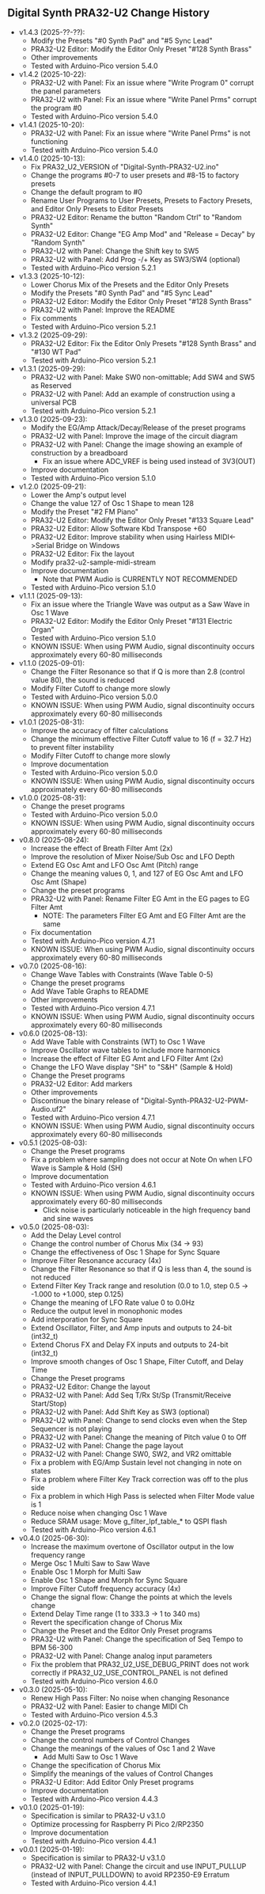 ## Digital Synth PRA32-U2 Change History

- v1.4.3 (2025-??-??):
    - Modify the Presets "#0 Synth Pad" and "#5 Sync Lead"
    - PRA32-U2 Editor: Modify the Editor Only Preset "#128 Synth Brass"
    - Other improvements
    - Tested with Arduino-Pico version 5.4.0
- v1.4.2 (2025-10-22):
    - PRA32-U2 with Panel: Fix an issue where "Write Program 0" corrupt the panel parameters
    - PRA32-U2 with Panel: Fix an issue where "Write Panel Prms" corrupt the program #0
    - Tested with Arduino-Pico version 5.4.0
- v1.4.1 (2025-10-20):
    - PRA32-U2 with Panel: Fix an issue where "Write Panel Prms" is not functioning
    - Tested with Arduino-Pico version 5.4.0
- v1.4.0 (2025-10-13):
    - Fix PRA32_U2_VERSION of "Digital-Synth-PRA32-U2.ino"
    - Change the programs #0-7 to user presets and #8-15 to factory presets
    - Change the default program to #0
    - Rename User Programs to User Presets, Presets to Factory Presets, and Editor Only Presets to Editor Presets
    - PRA32-U2 Editor: Rename the button "Random Ctrl" to "Random Synth"
    - PRA32-U2 Editor: Change "EG Amp Mod" and "Release = Decay" by "Random Synth"
    - PRA32-U2 with Panel: Change the Shift key to SW5
    - PRA32-U2 with Panel: Add Prog -/+ Key as SW3/SW4 (optional)
    - Tested with Arduino-Pico version 5.2.1
- v1.3.3 (2025-10-12):
    - Lower Chorus Mix of the Presets and the Editor Only Presets
    - Modify the Presets "#0 Synth Pad" and "#5 Sync Lead"
    - PRA32-U2 Editor: Modify the Editor Only Preset "#128 Synth Brass"
    - PRA32-U2 with Panel: Improve the README
    - Fix comments
    - Tested with Arduino-Pico version 5.2.1
- v1.3.2 (2025-09-29):
    - PRA32-U2 Editor: Fix the Editor Only Presets "#128 Synth Brass" and "#130 WT Pad"
    - Tested with Arduino-Pico version 5.2.1
- v1.3.1 (2025-09-29):
    - PRA32-U2 with Panel: Make SW0 non-omittable; Add SW4 and SW5 as Reserved
    - PRA32-U2 with Panel: Add an example of construction using a universal PCB
    - Tested with Arduino-Pico version 5.2.1
- v1.3.0 (2025-09-23):
    - Modify the EG/Amp Attack/Decay/Release of the preset programs
    - PRA32-U2 with Panel: Improve the image of the circuit diagram
    - PRA32-U2 with Panel: Change the image showing an example of construction by a breadboard
        - Fix an issue where ADC_VREF is being used instead of 3V3(OUT)
    - Improve documentation
    - Tested with Arduino-Pico version 5.1.0
- v1.2.0 (2025-09-21):
    - Lower the Amp's output level
    - Change the value 127 of Osc 1 Shape to mean 128
    - Modify the Preset "#2 FM Piano"
    - PRA32-U2 Editor: Modify the Editor Only Preset "#133 Square Lead"
    - PRA32-U2 Editor: Allow Software Kbd Transpose +60
    - PRA32-U2 Editor: Improve stability when using Hairless MIDI<->Serial Bridge on Windows
    - PRA32-U2 Editor: Fix the layout
    - Modify pra32-u2-sample-midi-stream
    - Improve documentation
        - Note that PWM Audio is CURRENTLY NOT RECOMMENDED
    - Tested with Arduino-Pico version 5.1.0
- v1.1.1 (2025-09-13):
    - Fix an issue where the Triangle Wave was output as a Saw Wave in Osc 1 Wave
    - PRA32-U2 Editor: Modify the Editor Only Preset "#131 Electric Organ"
    - Tested with Arduino-Pico version 5.1.0
    - KNOWN ISSUE: When using PWM Audio, signal discontinuity occurs approximately every 60-80 milliseconds
- v1.1.0 (2025-09-01):
    - Change the Filter Resonance so that if Q is more than 2.8 (control value 80), the sound is reduced
    - Modify Filter Cutoff to change more slowly
    - Tested with Arduino-Pico version 5.0.0
    - KNOWN ISSUE: When using PWM Audio, signal discontinuity occurs approximately every 60-80 milliseconds
- v1.0.1 (2025-08-31):
    - Improve the accuracy of filter calculations
    - Change the minimum effective Filter Cutoff value to 16 (f = 32.7 Hz) to prevent filter instability
    - Modify Filter Cutoff to change more slowly
    - Improve documentation
    - Tested with Arduino-Pico version 5.0.0
    - KNOWN ISSUE: When using PWM Audio, signal discontinuity occurs approximately every 60-80 milliseconds
- v1.0.0 (2025-08-31):
    - Change the preset programs
    - Tested with Arduino-Pico version 5.0.0
    - KNOWN ISSUE: When using PWM Audio, signal discontinuity occurs approximately every 60-80 milliseconds
- v0.8.0 (2025-08-24):
    - Increase the effect of Breath Filter Amt (2x)
    - Improve the resolution of Mixer Noise/Sub Osc and LFO Depth
    - Extend EG Osc Amt and LFO Osc Amt (Pitch) range
    - Change the meaning values 0, 1, and 127 of EG Osc Amt and LFO Osc Amt (Shape)
    - Change the preset programs
    - PRA32-U2 with Panel: Rename Filter EG Amt in the EG pages to EG Filter Amt
        - NOTE: The parameters Filter EG Amt and EG Filter Amt are the same
    - Fix documentation
    - Tested with Arduino-Pico version 4.7.1
    - KNOWN ISSUE: When using PWM Audio, signal discontinuity occurs approximately every 60-80 milliseconds
- v0.7.0 (2025-08-16):
    - Change Wave Tables with Constraints (Wave Table 0-5)
    - Change the preset programs
    - Add Wave Table Graphs to README
    - Other improvements
    - Tested with Arduino-Pico version 4.7.1
    - KNOWN ISSUE: When using PWM Audio, signal discontinuity occurs approximately every 60-80 milliseconds
- v0.6.0 (2025-08-13):
    - Add Wave Table with Constraints (WT) to Osc 1 Wave
    - Improve Oscillator wave tables to include more harmonics
    - Increase the effect of Filter EG Amt and LFO Filter Amt (2x)
    - Change the LFO Wave display "SH" to "S&H" (Sample & Hold)
    - Change the Preset programs
    - PRA32-U2 Editor: Add markers
    - Other improvements
    - Discontinue the binary release of "Digital-Synth-PRA32-U2-PWM-Audio.uf2"
    - Tested with Arduino-Pico version 4.7.1
    - KNOWN ISSUE: When using PWM Audio, signal discontinuity occurs approximately every 60-80 milliseconds
- v0.5.1 (2025-08-03):
    - Change the Preset programs
    - Fix a problem where sampling does not occur at Note On when LFO Wave is Sample & Hold (SH)
    - Improve documentation
    - Tested with Arduino-Pico version 4.6.1
    - KNOWN ISSUE: When using PWM Audio, signal discontinuity occurs approximately every 60-80 milliseconds
        - Click noise is particularly noticeable in the high frequency band and sine waves
- v0.5.0 (2025-08-03):
    - Add the Delay Level control
    - Change the control number of Chorus Mix (34 -> 93)
    - Change the effectiveness of Osc 1 Shape for Sync Square
    - Improve Filter Resonance accuracy (4x)
    - Change the Filter Resonance so that if Q is less than 4, the sound is not reduced
    - Extend Filter Key Track range and resolution (0.0 to 1.0, step 0.5 -> -1.000 to +1.000, step 0.125)
    - Change the meaning of LFO Rate value 0 to 0.0Hz
    - Reduce the output level in monophonic modes
    - Add interporation for Sync Square
    - Extend Oscillator, Filter, and Amp inputs and outputs to 24-bit (int32_t)
    - Extend Chorus FX and Delay FX inputs and outputs to 24-bit (int32_t)
    - Improve smooth changes of Osc 1 Shape, Filter Cutoff, and Delay Time
    - Change the Preset programs
    - PRA32-U2 Editor: Change the layout
    - PRA32-U2 with Panel: Add Seq T/Rx St/Sp (Transmit/Receive Start/Stop)
    - PRA32-U2 with Panel: Add Shift Key as SW3 (optional)
    - PRA32-U2 with Panel: Change to send clocks even when the Step Sequencer is not playing
    - PRA32-U2 with Panel: Change the meaning of Pitch value 0 to Off
    - PRA32-U2 with Panel: Change the page layout
    - PRA32-U2 with Panel: Change SW0, SW2, and VR2 omittable
    - Fix a problem with EG/Amp Sustain level not changing in note on states
    - Fix a problem where Filter Key Track correction was off to the plus side
    - Fix a problem in which High Pass is selected when Filter Mode value is 1
    - Reduce noise when changing Osc 1 Wave
    - Reduce SRAM usage: Move g_filter_lpf_table_* to QSPI flash
    - Tested with Arduino-Pico version 4.6.1
- v0.4.0 (2025-06-30):
    - Increase the maximum overtone of Oscillator output in the low frequency range
    - Merge Osc 1 Multi Saw to Saw Wave
    - Enable Osc 1 Morph for Multi Saw
    - Enable Osc 1 Shape and Morph for Sync Square
    - Improve Filter Cutoff frequency accuracy (4x)
    - Change the signal flow: Change the points at which the levels change
    - Extend Delay Time range (1 to 333.3 -> 1 to 340 ms)
    - Revert the specification change of Chorus Mix
    - Change the Preset and the Editor Only Preset programs
    - PRA32-U2 with Panel: Change the specification of Seq Tempo to BPM 56-300
    - PRA32-U2 with Panel: Change analog input parameters
    - Fix the problem that PRA32_U2_USE_DEBUG_PRINT does not work correctly  if PRA32_U2_USE_CONTROL_PANEL is not defined
    - Tested with Arduino-Pico version 4.6.0
- v0.3.0 (2025-05-10):
    - Renew High Pass Filter: No noise when changing Resonance
    - PRA32-U2 with Panel: Easier to change MIDI Ch
    - Tested with Arduino-Pico version 4.5.3
- v0.2.0 (2025-02-17):
    - Change the Preset programs
    - Change the control numbers of Control Changes
    - Change the meanings of the values of Osc 1 and 2 Wave
        - Add Multi Saw to Osc 1 Wave
    - Change the specification of Chorus Mix
    - Simplify the meanings of the values of Control Changes
    - PRA32-U Editor: Add Editor Only Preset programs
    - Improve documentation
    - Tested with Arduino-Pico version 4.4.3
- v0.1.0 (2025-01-19):
    - Specification is similar to PRA32-U v3.1.0
    - Optimize processing for Raspberry Pi Pico 2/RP2350
    - Improve documentation
    - Tested with Arduino-Pico version 4.4.1
- v0.0.1 (2025-01-19):
    - Specification is similar to PRA32-U v3.1.0
    - PRA32-U2 with Panel: Change the circuit and use INPUT_PULLUP (instead of INPUT_PULLDOWN) to avoid RP2350-E9 Erratum
    - Tested with Arduino-Pico version 4.4.1
